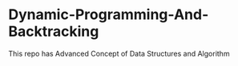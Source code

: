# Dynamic-Programming-And-Backtracking
This repo has Advanced Concept of Data Structures and Algorithm
